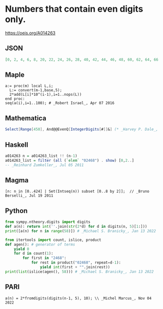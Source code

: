 # Numbers that contain even digits only\.
https://oeis.org/A014263
## JSON
```JSON
[0, 2, 4, 6, 8, 20, 22, 24, 26, 28, 40, 42, 44, 46, 48, 60, 62, 64, 66, 68, 80, 82, 84, 86, 88, 200, 202, 204, 206, 208, 220, 222, 224, 226, 228, 240, 242, 244, 246, 248, 260, 262, 264, 266, 268, 280, 282, 284, 286, 288, 400, 402, 404, 406, 408, 420, 422, 424]
```
## Maple
```Maple
a:= proc(m) local L,i;
  L:= convert(m-1,base,5);
  2*add(L[i]*10^(i-1),i=1..nops(L))
end proc:
seq(a(i),i=1..100); # _Robert Israel_, Apr 07 2016
```
## Mathematica
```Mathematica
Select[Range[450], And@@EvenQ[IntegerDigits[#]]&] (* _Harvey P. Dale_, Jan 30 2011 *)
```
## Haskell
```Haskell
a014263 n = a014263_list !! (n-1)
a014263_list = filter (all (`elem` "02468") . show) [0,2..]
-- _Reinhard Zumkeller_, Jul 05 2011
```
## Magma
```Magma
[n: n in [0..424] | Set(Intseq(n)) subset [0..8 by 2]];  // _Bruno Berselli_, Jul 19 2011
```
## Python
```Python
from sympy.ntheory.digits import digits
def a(n): return int(''.join(str(2*d) for d in digits(n, 5)[1:]))
print([a(n) for n in range(58)]) # _Michael S. Branicky_, Jan 13 2022
```
```Python
from itertools import count, islice, product
def agen(): # generator of terms
    yield 0
    for d in count(1):
        for first in "2468":
            for rest in product("02468", repeat=d-1):
                yield int(first + "".join(rest))
print(list(islice(agen(), 58))) # _Michael S. Branicky_, Jan 13 2022
```
## PARI
```PARI
a(n) = 2*fromdigits(digits(n-1, 5), 10); \\ _Michel Marcus_, Nov 04 2022
```
